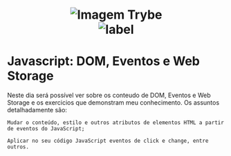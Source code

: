 <h1 align="center">
    <img alt="Imagem Trybe" src="https://media.licdn.com/dms/image/C4D16AQGBxtWPbZcNRg/profile-displaybackgroundimage-shrink_200_800/0/1644644094481?e=2147483647&v=beta&t=WXCuv3v7rjkMJKCqnhKdMt7gI9zzkOs9do7oirDm_M4"/><br>
    <img alt= "label" src="https://img.shields.io/badge/Developed%20by-Sara%20Maria-lightgrey">
</h1>

# Javascript: DOM, Eventos e Web Storage

Neste dia será possível ver sobre os conteudo de DOM, Eventos e Web Storage e os exercicios que demonstram meu conhecimento. Os assuntos detalhadamente são:

```
Mudar o conteúdo, estilo e outros atributos de elementos HTML a partir de eventos do JavaScript;

Aplicar no seu código JavaScript eventos de click e change, entre outros.